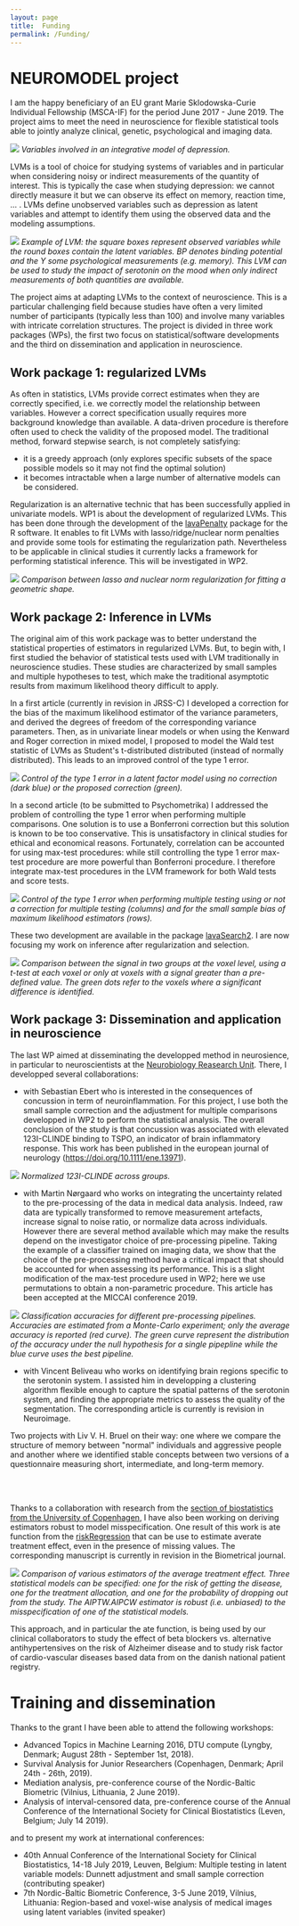 ```yaml
---
layout: page
title:  Funding
permalink: /Funding/
---
```


# NEUROMODEL project

I am the happy beneficiary of an EU grant Marie Sklodowska-Curie
Individual Fellowship (MSCA-IF) for the period June 2017 -
June 2019. The project aims to meet the need in neuroscience for
flexible statistical tools able to jointly analyze clinical, genetic,
psychological and imaging data.

![](https://bozenne.github.io/img/NEUROMODEL-NeuroscienceData.png)
*Variables involved in an integrative model of depression.*

LVMs is a tool of choice for studying systems of variables and in
particular when considering noisy or indirect measurements of the
quantity of interest. This is typically the case when studying
depression: we cannot directly measure it but we can observe its
effect on memory, reaction time, ... . LVMs define unobserved
variables such as depression as latent variables and attempt to
identify them using the observed data and the modeling assumptions.

![](https://bozenne.github.io/img/NEUROMODEL-LVM.png)
*Example of LVM: the square boxes represent observed variables while the round boxes contain the latent variables. BP denotes binding potential and the Y some psychological measurements (e.g. memory). This LVM can be used to study the impact of serotonin on the mood when only indirect measurements of both quantities are available.*

The project aims at adapting LVMs to the context of neuroscience. This
is a particular challenging field because studies have often a very
limited number of participants (typically less than 100) and involve
many variables with intricate correlation structures. The project is
divided in three work packages (WPs), the first two focus on
statistical/software developments and the third on dissemination and
application in neuroscience.

## Work package 1: regularized LVMs

As often in statistics, LVMs provide correct estimates when they are
  correctly specified, i.e. we correctly model the relationship
  between variables. However a correct specification usually requires
  more background knowledge than available. A data-driven procedure is
  therefore often used to check the validity of the proposed
  model. The traditional method, forward stepwise search, is not
  completely satisfying:
  - it is a greedy approach (only explores specific subsets of the
  space possible models so it may not find the optimal solution)
  - it becomes intractable when a large number of alternative models
    can be considered.
	
Regularization is an alternative technic that has been successfully
    applied in univariate models. WP1 is about the development of
    regularized LVMs. This has been done through the development of
    the [lavaPenalty](https://github.com/bozenne/lavaPenalty) package
    for the R software. It enables to fit LVMs with
    lasso/ridge/nuclear norm penalties and provide some tools for
    estimating the regularization path. Nevertheless to be applicable
    in clinical studies it currently lacks a framework for performing
    statistical inference. This will be investigated in WP2.

![](https://bozenne.github.io/img/NEUROMODEL-nuclear.png) 
*Comparison
between lasso and nuclear norm regularization for fitting a geometric
shape.*

## Work package 2: Inference in LVMs

The original aim of this work package was to better understand the
statistical properties of estimators in regularized LVMs. But, to
begin with, I first studied the behavior of statistical tests used
with LVM traditionally in neuroscience studies. These studies are characterized by
small samples and multiple hypotheses to test, which make the
traditional asymptotic results from maximum likelihood theory
difficult to apply.

In a first article (currently in revision in JRSS-C) I developed a
correction for the bias of the maximum likelihood estimator of the
variance parameters, and derived the degrees of freedom of the
corresponding variance parameters. Then, as in univariate linear
models or when using the Kenward and Roger correction in mixed model,
I proposed to model the Wald test statistic of LVMs as Student's
t-distributed distributed (instead of normally distributed). This
leads to an improved control of the type 1 error.

![](https://bozenne.github.io/img/NEUROMODEL-ssc.png) 
*Control of the
type 1 error in a latent factor model using no correction (dark blue)
or the proposed correction (green).*

In a second article (to be submitted to Psychometrika) I addressed the
problem of controlling the type 1 error when performing multiple
comparisons. One solution is to use a Bonferroni correction but this
solution is known to be too conservative. This is unsatisfactory in
clinical studies for ethical and economical reasons. Fortunately,
correlation can be accounted for using max-test procedures: while
still controlling the type 1 error max-test procedure are more
powerful than Bonferroni procedure. I therefore integrate max-test
procedures in the LVM framework for both Wald tests and score tests.

![](https://bozenne.github.io/img/NEUROMODEL-maxProc.png) *Control of
the type 1 error when performing multiple testing using or not a
correction for multiple testing (columns) and for the small sample
bias of maximum likelihood estimators (rows).*

These two development are available in the package
[lavaSearch2](https://github.com/bozenne/lavaSearch2). I are now
focusing my work on inference after regularization and selection.

![](https://bozenne.github.io/img/NEUROMODEL-postSelection.png)
*Comparison between the signal in two groups at the voxel level, using
a t-test at each voxel or only at voxels with a signal greater than a
pre-defined value. The green dots refer to the voxels where a significant
difference is identified.*

## Work package 3: Dissemination and application in neuroscience

The last WP aimed at disseminating the developped method in
neurosience, in particular to neuroscientists at the [Neurobiology
Reasearch Unit](https://nru.dk/). There, I developped several collaborations:
- with Sebastian Ebert who is interested in the consequences of
  concussion in term of neuroinflammation. For this project, I use
  both the small sample correction and the adjustment for multiple
  comparisons developped in WP2 to perform the statistical
  analysis. The overall conclusion of the study is that concussion was
  associated with elevated 123I-CLINDE binding to TSPO, an indicator
  of brain inflammatory response. This work has been published in the
  european journal of neurology (https://doi.org/10.1111/ene.13971).

![](https://bozenne.github.io/img/NEUROMODEL-TSPO.png)
*Normalized 123I-CLINDE across groups.*

- with Martin Nørgaard who works on integrating the uncertainty
  related to the pre-processing of the data in medical data
  analysis. Indeed, raw data are typically transformed to remove
  measurement artefacts, increase signal to noise ratio, or normalize
  data across individuals. However there are several method available
  which may make the results depend on the investigator choice of
  pre-processing pipeline. Taking the example of a classifier trained
  on imaging data, we show that the choice of the pre-processing
  method have a critical impact that should be accounted for when
  assessing its performance. This is a slight modification of the
  max-test procedure used in WP2; here we use permutations to obtain a
  non-parametric procedure. This article has been accepted at the
  MICCAI conference 2019.

![](https://bozenne.github.io/img/NEUROMODEL-maxperm.png)
*Classification accuracies for different pre-processing
pipelines. Accuracies are estimated from a Monte-Carlo experiment;
only the average accuracy is reported (red curve). The green curve
represent the distribution of the accuracy under the null hypothesis
for a single pipepline while the blue curve uses the best pipeline.*

- with Vincent Beliveau who works on identifying brain regions
  specific to the serotonin system. I assisted him in developping a
  clustering algorithm flexible enough to capture the spatial patterns
  of the serotonin system, and finding the appropriate metrics to
  assess the quality of the segmentation. The corresponding article is
  currently is revision in Neuroimage.

Two projects with Liv V. H. Bruel on their way: one where we compare
the structure of memory between "normal" individuals and aggressive
people and another where we identified stable concepts between two
versions of a questionnaire measuring short, intermediate, and
long-term memory. 

<br>
<br>

Thanks to a collaboration with research from the [section of
biostatistics from the University of
Copenhagen](https://biostat.ku.dk/), I have also been working on
deriving estimators robust to model misspecification. One result of
this work is ate function from the
[riskRegression](https://github.com/tagteam/riskRegression) that can
be use to estimate averate treatment effect, even in the presence of
missing values. The corresponding manuscript is currently in revision
in the Biometrical journal. 

![](https://bozenne.github.io/img/NEUROMODEL-doubleRobust.png)
*Comparison of various estimators of the average treatment
effect. Three statistical models can be specified: one for the risk of
getting the disease, one for the treatment allocation, and one for the
probability of dropping out from the study. The AIPTW.AIPCW estimator
is robust (i.e. unbiased) to the misspecification of one of the statistical
models.*

This approach, and in particular the ate function, is being used by
our clinical collaborators to study the effect of beta blockers
vs. alternative antihypertensives on the risk of Alzheimer disease and
to study risk factor of cardio-vascular diseases based data from on
the danish national patient registry.


# Training and dissemination

 Thanks to the grant I have been able to attend the following workshops:
- Advanced Topics in Machine Learning 2016, DTU compute (Lyngby,
  Denmark; August 28th - September 1st, 2018).
- Survival Analysis for Junior Researchers (Copenhagen, Denmark; April
  24th - 26th, 2019).
- Mediation analysis, pre-conference course of the Nordic-Baltic
  Biometric (Vilnius, Lithuania, 2 June 2019).
- Analysis of interval-censored data, pre-conference course of the
  Annual Conference of the International Society for Clinical
  Biostatistics (Leven, Belgium; July 14 2019).

 and to present my work at international conferences:
- 40th Annual Conference of the International Society for Clinical
  Biostatistics, 14-18 July 2019, Leuven, Belgium: Multiple testing in
  latent variable models: Dunnett adjustment and small sample
  correction (contributing speaker)
- 7th Nordic-Baltic Biometric Conference, 3-5 June 2019, Vilnius,
  Lithuania: Region-based and voxel-wise analysis of medical images
  using latent variables (invited speaker)
